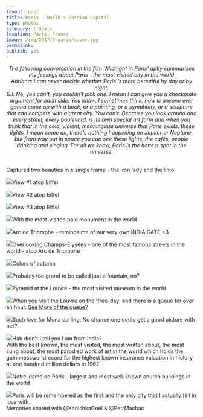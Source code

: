 ```yaml
---
layout: post
title: Paris - World's Fashion Capital
type: photos
category: travels
location: Paris, France
image: /img/2017/9-paris/cover.jpg
permalink: 
publish: yes
---
```


<center><i>
The following conversation in the film 'Midnight in Paris' aptly summarises my feelings about Paris - the most visited city in the world<br>
Adriana: I can never decide whether Paris is more beautiful by day or by night. <br>
Gil: No, you can't, you couldn't pick one. I mean I can give you a checkmate argument for each side. You know, I sometimes think, how is anyone ever gonna come up with a book, or a painting, or a symphony, or a sculpture that can compete with a great city. You can't. Because you look around and every street, every boulevard, is its own special art form and when you think that in the cold, violent, meaningless universe that Paris exists, these lights, I mean come on, there's nothing happening on Jupiter or Neptune, but from way out in space you can see these lights, the cafés, people drinking and singing. For all we know, Paris is the hottest spot in the universe.
</i></center>
<br>
<p class="center"><img src="{{site.baseurl}}/img/2017/9-paris/cover.jpg" alt="">Captured two beauties in a single frame - the iron lady and the limo</p>

<p class="center"><img src="{{site.baseurl}}/img/2017/9-paris/2.jpg">View #1 atop Eiffel</p>

<p class="center"><img src="{{site.baseurl}}/img/2017/9-paris/3.jpg">View #2 atop Eiffel</p>

<p class="center"><img src="{{site.baseurl}}/img/2017/9-paris/4.jpg">View #3 atop Eiffel</p>

<p class="center"><img src="{{site.baseurl}}/img/2017/9-paris/5.jpg">With the most-visited paid monument in the world</p>

<p class="center"><img src="{{site.baseurl}}/img/2017/9-paris/6.jpg">Arc de Triomphe - reminds me of our very own INDIA GATE <3</p>

<p class="center"><img src="{{site.baseurl}}/img/2017/9-paris/7.jpg">Overlooking Champs-Élysées - one of the most famous streets in the world - atop Arc de Triomphe </p>

<p class="center"><img src="{{site.baseurl}}/img/2017/9-paris/8.jpg">Colors of autumn</p>

<p class="center"><img src="{{site.baseurl}}/img/2017/9-paris/9.jpg">Probably too grand to be called just a fountain, no?</p>

<p class="center"><img src="{{site.baseurl}}/img/2017/9-paris/10.jpg">Pyramid at the Louvre - the most visited museum in the world</p>

<p class="center"><img src="{{site.baseurl}}/img/2017/9-paris/11.jpg">When you visit the Louvre on the 'free-day' and there is a queue for over an hour. <a href="https://www.instagram.com/p/BZspxHPnGfJ/?hl=en&taken-by=goelrohan" target="_blank">See More of the queue?</a></p>

<p class="center"><img src="{{site.baseurl}}/img/2017/9-paris/12.jpg">Such love for Mona darling. No chance one could get a good picture with her?</p>

<p class="center"><img src="{{site.baseurl}}/img/2017/9-paris/13.jpg">Hah didn't I tell you I am from India?<br> With the best known, the most visited, the most written about, the most sung about, the most parodied work of art in the world which holds the guinnnessworldrecord for the highest known insurance valuation in history at one hundred million dollars in 1962</p>

<p class="center"><img src="{{site.baseurl}}/img/2017/9-paris/14.jpg">Notre-dame de Paris - largest and most well-known church buildings in the world</p>

<p class="center"><img src="{{site.baseurl}}/img/2017/9-paris/15.jpg">Paris will be remembered as the first and the only city that I actually fell in love with.<br>Memories shared with @KanishkaGoel &amp; @PetrMachac</p>
